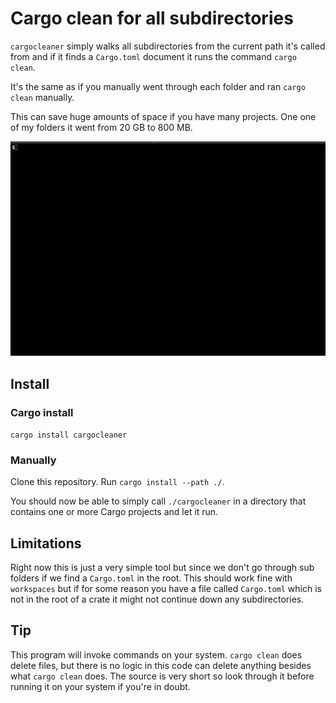 # Cargo clean for all subdirectories

`cargocleaner` simply walks all subdirectories from the current path it's called
from and if it finds a `Cargo.toml` document it runs the command `cargo clean`.

It's the same as if you manually went through each folder and ran `cargo clean`
manually.

This can save huge amounts of space if you have many projects. One one of my
folders it went from 20 GB to 800 MB.

![cargo cleaner example](assets/cargocleaner_example.gif)

## Install

### Cargo install

`cargo install cargocleaner`

### Manually

Clone this repository.
Run `cargo install --path ./`.

You should now be able to simply call `./cargocleaner` in a directory that 
contains one or more Cargo projects and let it run.

## Limitations

Right now this is just a very simple tool but since we don't go through sub folders
if we find a `Cargo.toml` in the root. This should work fine with `workspaces` but
if for some reason you have a file called `Cargo.toml` which is not in the root of
a crate it might not continue down any subdirectories.

## Tip

This program will invoke commands on your system. `cargo clean` does delete files,
but there is no logic in this code can delete anything besides what `cargo clean`
does. The source is very short so look through it before running it on your system
if you're in doubt.

